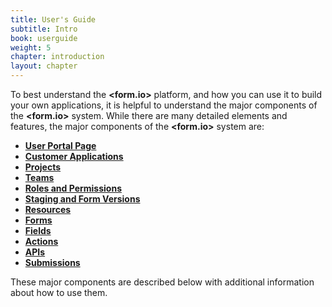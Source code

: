 ```yaml
---
title: User's Guide
subtitle: Intro
book: userguide
weight: 5
chapter: introduction
layout: chapter
---
```

To best understand the **&lt;<span class="text-primary">form</span>.<span class="text-secondary">io</span>&gt;** platform, and how you can use it to build your own applications, it is helpful to understand the major components of the **&lt;<span class="text-primary">form</span>.<span class="text-secondary">io</span>&gt;** system.   While there are many detailed elements and features, the major components of the **&lt;<span class="text-primary">form</span>.<span class="text-secondary">io</span>&gt;** system are:

- [**User Portal Page**](/userguide/introduction/#user-portal-page)
- [**Customer Applications**](/userguide/introduction/#cutomer-applications)
- [**Projects**](/userguide/projects/)
- [**Teams**](/userguide/teams/)
- [**Roles and Permissions**](/userguide/roles-and-permissions/)
- [**Staging and Form Versions**](/userguide/staging/)
- [**Resources**](/userguide/resources/)
- [**Forms**](/userguide/forms/)
- [**Fields**](/userguide/form-components/)
- [**Actions**](/userguide/actions/)
- [**APIs**](/developer/api/postman/)
- [**Submissions**](/userguide/submissions/)

These major components are described below with additional information about how to use them.

